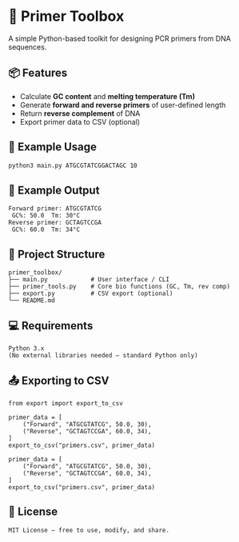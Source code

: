# 🔬 Primer Toolbox

A simple Python-based toolkit for designing PCR primers from DNA sequences.

## 📦 Features

- Calculate **GC content** and **melting temperature (Tm)**
- Generate **forward and reverse primers** of user-defined length
- Return **reverse complement** of DNA
- Export primer data to CSV (optional)

## 🧬 Example Usage

```bash
python3 main.py ATGCGTATCGGACTAGC 10

```
## 🔁 Example Output
```
Forward primer: ATGCGTATCG
 GC%: 50.0  Tm: 30°C
Reverse primer: GCTAGTCCGA
 GC%: 60.0  Tm: 34°C
```
## 📁 Project Structure
```
primer_toolbox/
├── main.py            # User interface / CLI
├── primer_tools.py    # Core bio functions (GC, Tm, rev comp)
├── export.py          # CSV export (optional)
└── README.md
```

## 💻 Requirements
```
Python 3.x
(No external libraries needed — standard Python only)
```

## 📤 Exporting to CSV
```
from export import export_to_csv

primer_data = [
    ("Forward", "ATGCGTATCG", 50.0, 30),
    ("Reverse", "GCTAGTCCGA", 60.0, 34),
]
export_to_csv("primers.csv", primer_data)

primer_data = [
    ("Forward", "ATGCGTATCG", 50.0, 30),
    ("Reverse", "GCTAGTCCGA", 60.0, 34),
]
export_to_csv("primers.csv", primer_data)

```

## 📜 License
```
MIT License — free to use, modify, and share.

